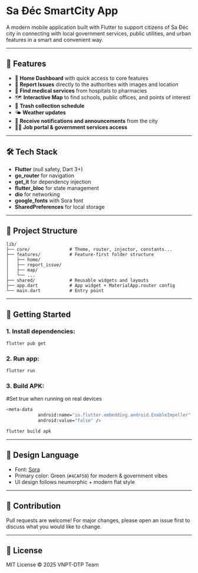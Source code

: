 # Sa Đéc SmartCity App

A modern mobile application built with Flutter to support citizens of Sa Đéc city in connecting with
local government services, public utilities, and urban features in a smart and convenient way.

---

## 📱 Features

- 🧭 **Home Dashboard** with quick access to core features
- 📝 **Report Issues** directly to the authorities with images and location
- 🏥 **Find medical services** from hospitals to pharmacies
- 🗺️ **Interactive Map** to find schools, public offices, and points of interest
- 🚛 **Trash collection schedule**
- 🌤️ **Weather updates**
- 📢 **Receive notifications and announcements** from the city
- 🧑‍💼 **Job portal & government services access**

---

## 🛠️ Tech Stack

- **Flutter** (null safety, Dart 3+)
- **go_router** for navigation
- **get_it** for dependency injection
- **flutter_bloc** for state management
- **dio** for networking
- **google_fonts** with Sora font
- **SharedPreferences** for local storage

---

## 📁 Project Structure

```
lib/
├── core/               # Theme, router, injector, constants...
├── features/           # Feature-first folder structure
│   ├── home/
│   ├── report_issue/
│   ├── map/
│   └── ...
├── shared/             # Reusable widgets and layouts
├── app.dart            # App widget + MaterialApp.router config
└── main.dart           # Entry point
```

---

## 🚀 Getting Started

### 1. Install dependencies:

```bash
flutter pub get
```

### 2. Run app:

```bash
flutter run
```

### 3. Build APK:

#Set true when running on real devices

```bash
<meta-data
            android:name="io.flutter.embedding.android.EnableImpeller"
            android:value="false" />
```

```bash
flutter build apk
```

---

## 🎨 Design Language

- Font: [Sora](https://fonts.google.com/specimen/Sora)
- Primary color: Green (`#4CAF50`) for modern & government vibes
- UI design follows neumorphic + modern flat style

---

## 🤝 Contribution

Pull requests are welcome! For major changes, please open an issue first to discuss what you would
like to change.

---

## 📄 License

MIT License © 2025 VNPT-DTP Team
